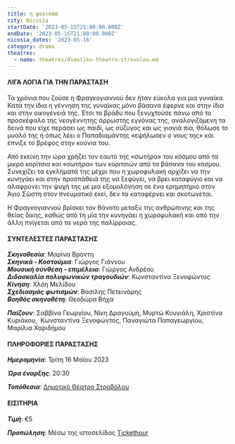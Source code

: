 ```yaml
---
title: η φονισσα
city: Nicosia
startDate: '2023-05-15T21:00:00.000Z'
endDate: '2023-05-15T21:00:00.000Z'
nicosia_dates: '2023-05-16'
category: drama
theatres:
  - name: theatres/dimotiko-theatro-strovolou.md
---
```


#### ΛΙΓΑ ΛΟΓΙΑ ΓΙΑ ΤΗΝ ΠΑΡΑΣΤΑΣΗ

Τα χρόνια που ζούσε η Φραγκογιαννού δεν ήταν εύκολα για μια γυναίκα. Κατά την ίδια η γέννηση της γυναίκας μόνο βάσανα έφερνε και στην ίδια και στην οικογένειά της. Έτσι το βράδυ που ξενυχτούσε πάνω από το προσκέφαλο της νεογέννητης άρρωστης εγγόνας της, αναλογιζόμενη τα δεινά που είχε περάσει ως παιδί, ως σύζυγος και ως γιαγιά πια, θόλωσε το μυαλό της ή όπως λέει ο Παπαδιαμάντης «εψήλωσεν ο νους της» και έπνιξε το βρέφος στην κούνια του.

Από εκείνη την ώρα χρήζει τον εαυτό της «σωτήρα» του κόσμου από τα μικρά κορίτσια και «σωτήρα» των κοριτσιών από τα βάσανα του κόσμου. Συνεχίζει τα εγκλήματά της μέχρι που η χωροφυλακή αρχίζει να την κυνηγάει και στην προσπάθειά της να ξεφύγει, να βρει καταφύγιο και να αλαφρύνει την ψυχή της με μια εξομολόγηση σε ένα ερημητήριο στον Άγιο Σώστη στον πνευματικό εκεί, δεν τα καταφέρνει και σκοτώνεται.

Η Φραγκογιαννού βρίσκει τον θάνατο μεταξύ της ανθρώπινης και της θείας δίκης, καθώς από τη μία την κυνηγάει η χωροφυλακή και από την άλλη πνίγεται από τα νερά της παλίρροιας.

#### ΣΥΝΤΕΛΕΣΤΕΣ ΠΑΡΑΣΤΑΣΗΣ

***Σκηνοθεσία***: Μαρίνα Βρόντη\
***Σκηνικά - Κοστούμια***: Γιώργος Γιάννου\
***Μουσική σύνθεση - επιμέλεια***: Γιώργος Ανδρέου\
***Διδασκαλία πολυφωνικών τραγουδιών***: Κωνσταντίνα Ξενοφώντος\
***Κίνηση***: Χλόη Μελίδου\
***Σχεδιασμός φωτισμών***: Βασίλης Πετεινάρης\
***Βοηθός σκηνοθέτη***: Θεοδώρα Βήχα

***Παίζουν***: Σαββίνα Γεωργίου, Νίκη Δραγούμη, Μυρτώ Κουγιάλη, Χριστίνα Κυριάκου,  Κωνσταντίνα Ξενοφώντος, Παναγιώτα Παπαγεωργίου, Μαρίλια Χαριδήμου

#### ΠΛΗΡΟΦΟΡΙΕΣ ΠΑΡΑΣΤΑΣΗΣ

***Ημερομηνία***: Τρίτη 16 Μαϊου 2023

***Ώρα έναρξης***: 20:30

***Τοπόθεσια***: [Δημοτικό Θέατρο Στροβόλου](?#map "")

#### ΕΙΣΙΤΗΡΙΑ

***Τιμή***: €5

***Προπώληση***: Μέσω της ιστοσελίδας [Tickethour](https://shop.tickethour.com/showEventInformation.html?idEvent=4210 "")
